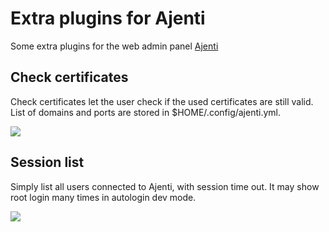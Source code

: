 # Extra plugins for Ajenti

Some extra plugins for the web admin panel [Ajenti](http://ajenti.org)

## Check certificates

Check certificates let the user check if the used certificates are still valid.
List of domains and ports are stored in $HOME/.config/ajenti.yml.

![](https://up.unpeud.info/ajenti/screen_check_cert01.png)

## Session list

Simply list all users connected to Ajenti, with session time out.
It may show root login many times in autologin dev mode.

![](https://up.unpeud.info/ajenti/screen_session_list01.png)
